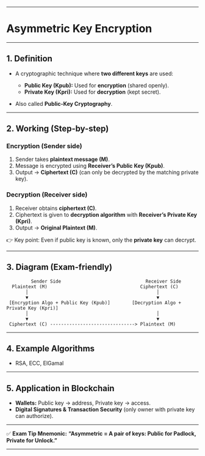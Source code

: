 
---

# **Asymmetric Key Encryption**

---

## **1. Definition**

* A cryptographic technique where **two different keys** are used:

  * **Public Key (Kpub):** Used for **encryption** (shared openly).
  * **Private Key (Kpri):** Used for **decryption** (kept secret).
* Also called **Public-Key Cryptography**.

---

## **2. Working (Step-by-step)**

### **Encryption (Sender side)**

1. Sender takes **plaintext message (M)**.
2. Message is encrypted using **Receiver’s Public Key (Kpub)**.
3. Output → **Ciphertext (C)** (can only be decrypted by the matching private key).

### **Decryption (Receiver side)**

1. Receiver obtains **ciphertext (C)**.
2. Ciphertext is given to **decryption algorithm** with **Receiver’s Private Key (Kpri)**.
3. Output → **Original Plaintext (M)**.

👉 Key point: Even if public key is known, only the **private key** can decrypt.

---

## **3. Diagram (Exam-friendly)**

```
         Sender Side                               Receiver Side
  Plaintext (M)                                  Ciphertext (C)
       │                                               │
       ▼                                               ▼
 [Encryption Algo + Public Key (Kpub)]        [Decryption Algo + Private Key (Kpri)]
       │                                               │
       ▼                                               ▼
 Ciphertext (C) -------------------------------> Plaintext (M)
```

---

## **4. Example Algorithms**

* RSA, ECC, ElGamal

---

## **5. Application in Blockchain**

* **Wallets:** Public key → address, Private key → access.
* **Digital Signatures & Transaction Security** (only owner with private key can authorize).

---

✅ **Exam Tip Mnemonic:**
**“Asymmetric = A pair of keys: Public for Padlock, Private for Unlock.”**

---

